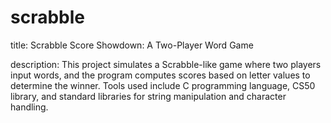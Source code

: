 # scrabble

title: Scrabble Score Showdown: A Two-Player Word Game

description: This project simulates a Scrabble-like game where two players input words, and the program computes scores based on letter values to determine the winner. Tools used include C programming language, CS50 library, and standard libraries for string manipulation and character handling.
